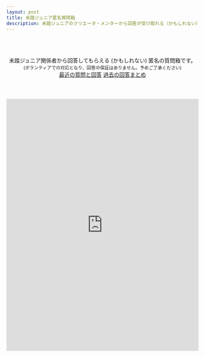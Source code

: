 ```yaml
---
layout: post
title: 未踏ジュニア匿名質問箱
description: 未踏ジュニアのクリエータ・メンターから回答が受け取れる（かもしれない）匿名の質問フォームです。ボランティアでの対応となり、回答の保証はありません。予めご了承ください。
---
```


<style>
.iframe-form{
  margin: auto;
  display: block;
  height: 660px;
}
 
@media screen and (max-width: 600px){
  .iframe-form{
    height: 830px;
    width:  120%;
    margin-left: -30px;
  }
}
</style>

<p style="text-align:center; padding: 50px 0px 40px;">
  未踏ジュニア関係者から回答してもらえる (かもしれない) 匿名の質問箱です。<br>
  <small>(ボランティアでの対応となり、回答の保証はありません。予めご了承ください)</small><br>
  <a href="https://twitter.com/search?q=%E6%9C%AA%E8%B8%8F%E3%82%B8%E3%83%A5%E3%83%8B%E3%82%A2%E8%B3%AA%E5%95%8F%E7%AE%B1%20OR%20%23%E6%9C%AA%E8%B8%8F%E3%82%B8%E3%83%A5%E3%83%8B%E3%82%A2%E8%B3%AA%E5%95%8F%E7%AE%B1&src=typed_query&f=live" class="button" target="_blank">最近の質問と回答</a>
  <a href="https://helpfeel.com/mitoujr/" class="button" target="_blank" rel='noopener'>過去の回答まとめ</a>
</p>

<iframe src="https://docs.google.com/forms/d/e/1FAIpQLSdIRkBQEOh7OUjlvPD7IZDDVwPlms2rcXBPSpib0w25WRLWnQ/viewform?embedded=true" width="100%" class="iframe-form" frameborder="0" marginheight="0" marginwidth="0">Loading…</iframe>
